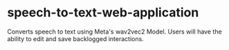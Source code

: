 # speech-to-text-web-application
Converts speech to text using Meta's wav2vec2 Model. Users will have the ability to edit and save backlogged interactions.
